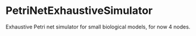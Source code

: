 # PetriNetExhaustiveSimulator
Exhaustive Petri net simulator for small biological models, for now 4 nodes. 
